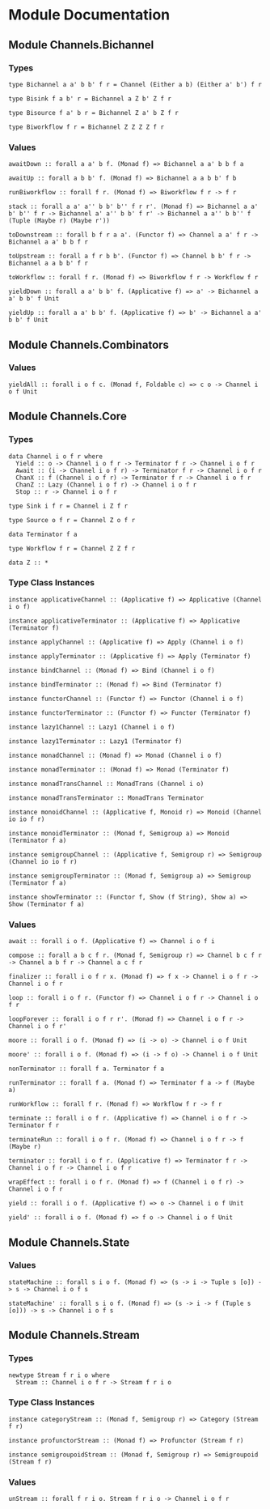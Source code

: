 # Module Documentation

## Module Channels.Bichannel

### Types

    type Bichannel a a' b b' f r = Channel (Either a b) (Either a' b') f r

    type Bisink f a b' r = Bichannel a Z b' Z f r

    type Bisource f a' b r = Bichannel Z a' b Z f r

    type Biworkflow f r = Bichannel Z Z Z Z f r


### Values

    awaitDown :: forall a a' b f. (Monad f) => Bichannel a a' b b f a

    awaitUp :: forall a b b' f. (Monad f) => Bichannel a a b b' f b

    runBiworkflow :: forall f r. (Monad f) => Biworkflow f r -> f r

    stack :: forall a a' a'' b b' b'' f r r'. (Monad f) => Bichannel a a' b' b'' f r -> Bichannel a' a'' b b' f r' -> Bichannel a a'' b b'' f (Tuple (Maybe r) (Maybe r'))

    toDownstream :: forall b f r a a'. (Functor f) => Channel a a' f r -> Bichannel a a' b b f r

    toUpstream :: forall a f r b b'. (Functor f) => Channel b b' f r -> Bichannel a a b b' f r

    toWorkflow :: forall f r. (Monad f) => Biworkflow f r -> Workflow f r

    yieldDown :: forall a a' b b' f. (Applicative f) => a' -> Bichannel a a' b b' f Unit

    yieldUp :: forall a a' b b' f. (Applicative f) => b' -> Bichannel a a' b b' f Unit


## Module Channels.Combinators

### Values

    yieldAll :: forall i o f c. (Monad f, Foldable c) => c o -> Channel i o f Unit


## Module Channels.Core

### Types

    data Channel i o f r where
      Yield :: o -> Channel i o f r -> Terminator f r -> Channel i o f r
      Await :: (i -> Channel i o f r) -> Terminator f r -> Channel i o f r
      ChanX :: f (Channel i o f r) -> Terminator f r -> Channel i o f r
      ChanZ :: Lazy (Channel i o f r) -> Channel i o f r
      Stop :: r -> Channel i o f r

    type Sink i f r = Channel i Z f r

    type Source o f r = Channel Z o f r

    data Terminator f a

    type Workflow f r = Channel Z Z f r

    data Z :: *


### Type Class Instances

    instance applicativeChannel :: (Applicative f) => Applicative (Channel i o f)

    instance applicativeTerminator :: (Applicative f) => Applicative (Terminator f)

    instance applyChannel :: (Applicative f) => Apply (Channel i o f)

    instance applyTerminator :: (Applicative f) => Apply (Terminator f)

    instance bindChannel :: (Monad f) => Bind (Channel i o f)

    instance bindTerminator :: (Monad f) => Bind (Terminator f)

    instance functorChannel :: (Functor f) => Functor (Channel i o f)

    instance functorTerminator :: (Functor f) => Functor (Terminator f)

    instance lazy1Channel :: Lazy1 (Channel i o f)

    instance lazy1Terminator :: Lazy1 (Terminator f)

    instance monadChannel :: (Monad f) => Monad (Channel i o f)

    instance monadTerminator :: (Monad f) => Monad (Terminator f)

    instance monadTransChannel :: MonadTrans (Channel i o)

    instance monadTransTerminator :: MonadTrans Terminator

    instance monoidChannel :: (Applicative f, Monoid r) => Monoid (Channel io io f r)

    instance monoidTerminator :: (Monad f, Semigroup a) => Monoid (Terminator f a)

    instance semigroupChannel :: (Applicative f, Semigroup r) => Semigroup (Channel io io f r)

    instance semigroupTerminator :: (Monad f, Semigroup a) => Semigroup (Terminator f a)

    instance showTerminator :: (Functor f, Show (f String), Show a) => Show (Terminator f a)


### Values

    await :: forall i o f. (Applicative f) => Channel i o f i

    compose :: forall a b c f r. (Monad f, Semigroup r) => Channel b c f r -> Channel a b f r -> Channel a c f r

    finalizer :: forall i o f r x. (Monad f) => f x -> Channel i o f r -> Channel i o f r

    loop :: forall i o f r. (Functor f) => Channel i o f r -> Channel i o f r

    loopForever :: forall i o f r r'. (Monad f) => Channel i o f r -> Channel i o f r'

    moore :: forall i o f. (Monad f) => (i -> o) -> Channel i o f Unit

    moore' :: forall i o f. (Monad f) => (i -> f o) -> Channel i o f Unit

    nonTerminator :: forall f a. Terminator f a

    runTerminator :: forall f a. (Monad f) => Terminator f a -> f (Maybe a)

    runWorkflow :: forall f r. (Monad f) => Workflow f r -> f r

    terminate :: forall i o f r. (Applicative f) => Channel i o f r -> Terminator f r

    terminateRun :: forall i o f r. (Monad f) => Channel i o f r -> f (Maybe r)

    terminator :: forall i o f r. (Applicative f) => Terminator f r -> Channel i o f r -> Channel i o f r

    wrapEffect :: forall i o f r. (Monad f) => f (Channel i o f r) -> Channel i o f r

    yield :: forall i o f. (Applicative f) => o -> Channel i o f Unit

    yield' :: forall i o f. (Monad f) => f o -> Channel i o f Unit


## Module Channels.State

### Values

    stateMachine :: forall s i o f. (Monad f) => (s -> i -> Tuple s [o]) -> s -> Channel i o f s

    stateMachine' :: forall s i o f. (Monad f) => (s -> i -> f (Tuple s [o])) -> s -> Channel i o f s


## Module Channels.Stream

### Types

    newtype Stream f r i o where
      Stream :: Channel i o f r -> Stream f r i o


### Type Class Instances

    instance categoryStream :: (Monad f, Semigroup r) => Category (Stream f r)

    instance profunctorStream :: (Monad f) => Profunctor (Stream f r)

    instance semigroupoidStream :: (Monad f, Semigroup r) => Semigroupoid (Stream f r)


### Values

    unStream :: forall f r i o. Stream f r i o -> Channel i o f r




